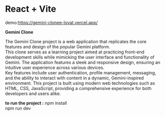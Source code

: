 # React + Vite
demo:https://gemini-clonee-lovat.vercel.app/

<b>Gemini Clone</b>

The Gemini Clone project is a web application that replicates the core features and design of the popular Gemini platform.<br> This clone serves as a learning project aimed at practicing front-end  development skills while mimicking the user interface and functionality of Gemini. The application features a sleek and responsive design, ensuring an intuitive user experience across various devices.<br> Key features include user authentication, profile management, messaging, and the ability to interact with content in a dynamic, Gemini-inspired environment. This project is built using modern web technologies such as HTML, CSS, JavaScript, providing a comprehensive experience for both developers and users alike.

<b>to run the project :</b>
npm install<br>
npm run dev




